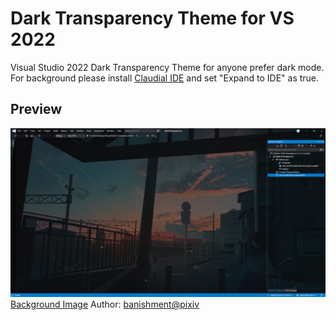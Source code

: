 # Dark Transparency Theme for VS 2022
Visual Studio 2022 Dark Transparency Theme for anyone prefer dark mode.  
For background please install [Claudial IDE](https://marketplace.visualstudio.com/items?itemName=kbuchi.ClaudiaIDE) and set "Expand to IDE" as true.

## Preview
![Preview](https://github.com/LITDARK/Dark-Transparency-Theme/blob/master/Dark%20Transparency/Dark%20Transparency.png)  
[Background Image](https://www.pixiv.net/artworks/72379562) Author: [banishment@pixiv](https://www.pixiv.net/users/23223750)
